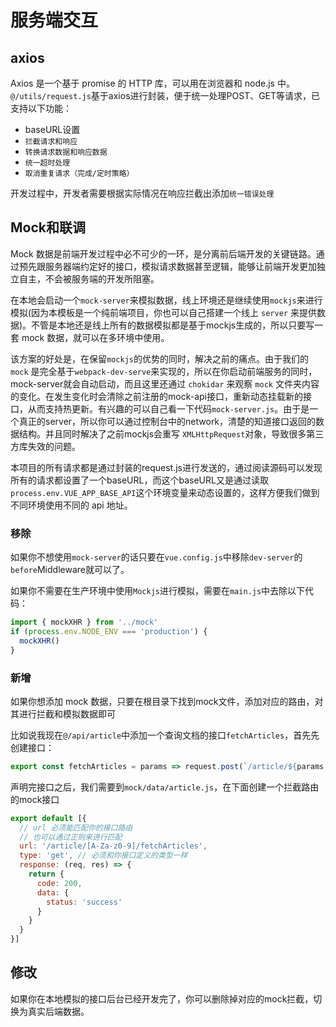 # 服务端交互

## axios
Axios 是一个基于 promise 的 HTTP 库，可以用在浏览器和 node.js 中。
`@/utils/request.js`基于axios进行封装，便于统一处理POST、GET等请求，已支持以下功能：
* baseURL设置
* `拦截请求和响应`
* `转换请求数据和响应数据`
* `统一超时处理`
* `取消重复请求（完成/定时策略）`

开发过程中，开发者需要根据实际情况在响应拦截出添加`统一错误处理`

## Mock和联调
Mock 数据是前端开发过程中必不可少的一环，是分离前后端开发的关键链路。通过预先跟服务器端约定好的接口，模拟请求数据甚至逻辑，能够让前端开发更加独立自主，不会被服务端的开发所阻塞。

在本地会启动一个`mock-server`来模拟数据，线上环境还是继续使用`mockjs`来进行模拟(因为本模板是一个纯前端项目，你也可以自己搭建一个线上 `server` 来提供数据)。不管是本地还是线上所有的数据模拟都是基于mockjs生成的，所以只要写一套 mock 数据，就可以在多环境中使用。

该方案的好处是，在保留`mockjs`的优势的同时，解决之前的痛点。由于我们的 `mock` 是完全基于`webpack-dev-serve`来实现的，所以在你启动前端服务的同时，mock-server就会自动启动，而且这里还通过 `chokidar` 来观察 `mock` 文件夹内容的变化。在发生变化时会清除之前注册的mock-api接口，重新动态挂载新的接口，从而支持热更新。有兴趣的可以自己看一下代码`mock-server.js`。由于是一个真正的server，所以你可以通过控制台中的network，清楚的知道接口返回的数据结构。并且同时解决了之前mockjs会重写 `XMLHttpRequest`对象，导致很多第三方库失效的问题。

本项目的所有请求都是通过封装的request.js进行发送的，通过阅读源码可以发现所有的请求都设置了一个baseURL，而这个baseURL又是通过读取`process.env.VUE_APP_BASE_API`这个环境变量来动态设置的，这样方便我们做到不同环境使用不同的 api 地址。

### 移除
如果你不想使用`mock-server`的话只要在`vue.config.js`中移除`dev-server`的`before`Middleware就可以了。

如果你不需要在生产环境中使用`Mockjs`进行模拟，需要在`main.js`中去除以下代码：

```js
import { mockXHR } from '../mock'
if (process.env.NODE_ENV === 'production') {
  mockXHR()
}
```

### 新增
如果你想添加 mock 数据，只要在根目录下找到mock文件，添加对应的路由，对其进行拦截和模拟数据即可

比如说我现在`@/api/article`中添加一个查询文档的接口`fetchArticles`，首先先创建接口：

```js
export const fetchArticles = params => request.post(`/article/${params.id}/fetchArticles`, params)
```
声明完接口之后，我们需要到`mock/data/article.js`，在下面创建一个拦截路由的mock接口
```js
export default [{
  // url 必须能匹配你的接口路由
  // 也可以通过正则来进行匹配
  url: '/article/[A-Za-z0-9]/fetchArticles',
  type: 'get', // 必须和你接口定义的类型一样
  response: (req, res) => {
    return {
      code: 200,
      data: {
        status: 'success'
      }
    }
  }
}]
```
## 修改
如果你在本地模拟的接口后台已经开发完了，你可以删除掉对应的mock拦截，切换为真实后端数据。